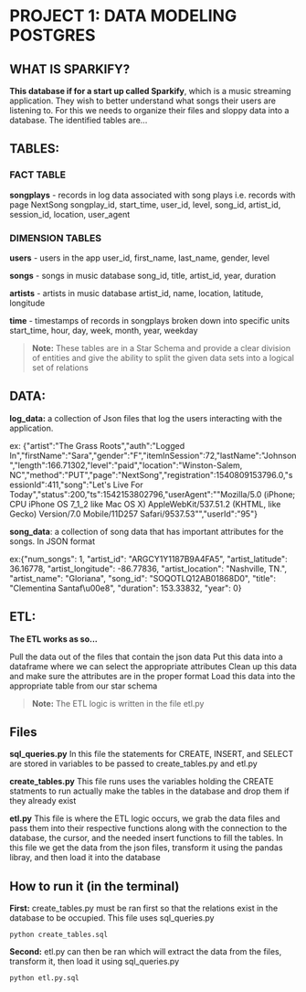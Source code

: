# PROJECT 1: DATA MODELING POSTGRES

## WHAT IS SPARKIFY?

**This database if for a start up called Sparkify**, which is a music streaming application. They wish to better understand what songs their users are listening to. For this we needs to organize their files and sloppy data into a database.
The identified tables are...

## TABLES:

### FACT TABLE
**songplays** - records in log data associated with song plays i.e. records with page NextSong
songplay_id, start_time, user_id, level, song_id, artist_id, session_id, location, user_agent

### DIMENSION TABLES

**users** - users in the app
user_id, first_name, last_name, gender, level

**songs** - songs in music database
song_id, title, artist_id, year, duration

**artists** - artists in music database
artist_id, name, location, latitude, longitude

**time** - timestamps of records in songplays broken down into specific units
start_time, hour, day, week, month, year, weekday

> **Note:** These tables are in a Star Schema and provide a clear division of entities and give the ability to split the given data sets into a logical set of relations

## DATA:

**log_data:** a collection of Json files that log the users interacting with the application.

ex: {"artist":"The Grass Roots","auth":"Logged In","firstName":"Sara","gender":"F","itemInSession":72,"lastName":"Johnson","length":166.71302,"level":"paid","location":"Winston-Salem, NC","method":"PUT","page":"NextSong","registration":1540809153796.0,"sessionId":411,"song":"Let's Live For Today","status":200,"ts":1542153802796,"userAgent":"\"Mozilla\/5.0 (iPhone; CPU iPhone OS 7_1_2 like Mac OS X) AppleWebKit\/537.51.2 (KHTML, like Gecko) Version\/7.0 Mobile\/11D257 Safari\/9537.53\"","userId":"95"}

**song_data**: a collection of song data that has important attributes for the songs. In JSON format

ex:{"num_songs": 1, "artist_id": "ARGCY1Y1187B9A4FA5", "artist_latitude": 36.16778, "artist_longitude": -86.77836, "artist_location": "Nashville, TN.", "artist_name": "Gloriana", "song_id": "SOQOTLQ12AB01868D0", "title": "Clementina Santaf\u00e8", "duration": 153.33832, "year": 0}

## ETL:
 
**The ETL works as so...**

Pull the data out of the files that contain the json data
Put this data into a dataframe where we can select the appropriate attributes
Clean up this data and make sure the attributes are in the proper format
Load this data into the appropriate table from our star schema
> **Note:** The ETL logic is written in the file etl.py

## Files

**sql_queries.py**
In this file the statements for CREATE, INSERT, and SELECT are stored in variables to be passed to create_tables.py and etl.py

**create_tables.py**
This file runs uses the variables holding the CREATE statments to run actually make the tables in the database and drop them if they already exist

**etl.py**
This file is where the ETL logic occurs, we grab the data files and pass them into their respective functions along with the connection to the database, the cursor, and the needed insert functions to fill the tables. In this file we get the data from the json files, transform it using the pandas libray, and then load it into the database

## How to run it (in the terminal)
**First:** create_tables.py must be ran first so that the relations exist in the database to be occupied. This file uses sql_queries.py
```
python create_tables.sql
```
**Second:** etl.py can then be ran which will extract the data from the files, transform it, then load it using sql_queries.py
```
python etl.py.sql